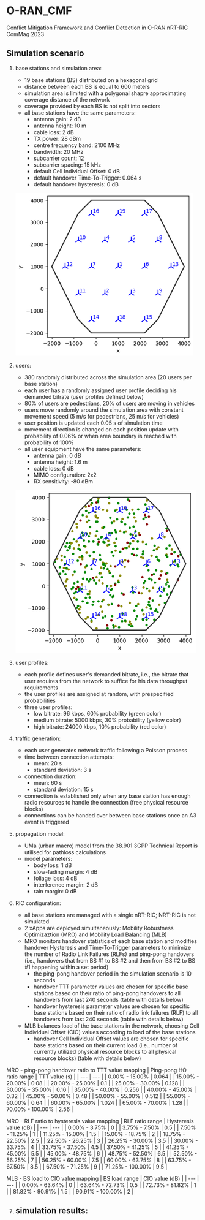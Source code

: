 # O-RAN_CMF
Conflict Mitigation Framework and Conflict Detection in O-RAN nRT-RIC
ComMag 2023

## Simulation scenario
1. base stations and simulation area:
    - 19 base stations (BS) distributed on a hexagonal grid
    - distance between each BS is equal to 600 meters
    - simulation area is limited with a polygonal shapre approximating coverage distance of the network
    - coverage provided by each BS is not split into sectors
    - all base stations have the same parameters:
        - antenna gain: 2 dB
        - antenna height: 10 m
        - cable loss: 2 dB
        - TX power: 28 dBm
        - centre frequency band: 2100 MHz 
        - bandwidth: 20 MHz
        - subcarrier count: 12
        - subcarrier spacing: 15 kHz
        - default Cell Individual Offset: 0 dB
        - default handover Time-To-Trigger: 0.064 s
        - default handover hysteresis: 0 dB
 
    ![Simulation area and distributed base stations](/figures/base_stations.png)
    
2. users:
    - 380 randomly distributed across the simulation area (20 users per base station)
    - each user has a randomly assigned user profile deciding his demanded bitrate (user profiles defined below)
    - 80% of users are pedestrians, 20% of users are moving in vehicles
    - users move randomly around the simulation area with constant movement speed (5 m/s for pedestrians, 25 m/s for vehicles)
    - user position is updated each 0.05 s of simulation time
    - movement direction is changed on each position update with probability of 0.06% or when area boundary is reached with probability of 100%
    - all user equipment have the same parameters:
        - antenna gain: 0 dB
        - antenna height: 1.6 m
        - cable loss: 0 dB
        - MIMO configuration: 2x2
        - RX sensitivity: -80 dBm

    ![Considered user distribution](/figures/users.png)

3. user profiles:
    - each profile defines user's demanded bitrate, i.e., the bitrate that user requires from the network to suffice for his data throughput requirements
    - the user profiles are assigned at random, with prespecified probabilities
    - three user profiles:
        - low bitrate: 96 kbps, 60% probability (green color)
        - medium bitrate: 5000 kbps, 30% probability (yellow color)
        - high bitrate: 24000 kbps, 10% probability (red color)

4. traffic generation:
    - each user generates network traffic following a Poisson process
    - time between connection attempts:
        - mean: 20 s
        - standard deviation: 3 s
    - connection duration:
        - mean: 60 s
        - standard deviation: 15 s
    - connection is established only when any base station has enough radio resources to handle the connection (free physical resource blocks)
    - connections can be handed over between base stations once an A3 event is triggered

5. propagation model:
    - UMa (urban macro) model from the 38.901 3GPP Technical Report is utilised for pathloss calculations
    - model parameters:
        - body loss: 1 dB
        - slow-fading margin: 4 dB
        - foliage loss: 4 dB
        - interference margin: 2 dB
        - rain margin: 0 dB

6. RIC configuration:
    - all base stations are managed with a single nRT-RIC; NRT-RIC is not simulated
    - 2 xApps are deployed simultaneously: Mobility Robustness Optimizaztion (MRO) and Mobility Load Balancing (MLB)
    - MRO monitors handover statistics of each base station and modifies handover Hysteresis and Time-To-Trigger parameters to minimize the number of Radio Link Failures (RLFs) and ping-pong handovers (i.e., handovers that from BS #1 to BS #2 and then from BS #2 to BS #1 happening within a set period)
        - the ping-pong handover period in the simulation scenario is 10 seconds
        - handover TTT parameter values are chosen for specific base stations based on their ratio of ping-pong handovers to all handovers from last 240 seconds (table with details below)
        - handover hysteresis parameter values are chosen for specific base stations based on their ratio of radio link failures (RLF) to all handovers from last 240 seconds (table with details below)
    - MLB balances load of the base stations in the network, choosing Cell Individual Offset (CIO) values according to load of the base stations
        - handover Cell Individual Offset values are chosen for specific base stations based on their current load (i.e., number of currently utilized physical resource blocks to all physical resource blocks) (table with details below)

MRO - ping-pong handover ratio to TTT value mapping
| Ping-pong HO ratio range | TTT value (s) |
| --- | --- |
| 0.00% - 15.00% | 0.064 |
| 15.00% - 20.00% | 0.08 |
| 20.00% - 25.00% | 0.1 |
| 25.00% - 30.00% | 0.128 |
| 30.00% - 35.00% | 0.16 |
| 35.00% - 40.00% | 0.256 |
| 40.00% - 45.00% | 0.32 |
| 45.00% - 50.00% | 0.48 |
| 50.00% - 55.00% | 0.512 |
| 55.00% - 60.00% | 0.64 |
| 60.00% - 65.00% | 1.024 |
| 65.00% - 70.00% | 1.28 |
| 70.00% - 100.00% | 2.56 |

MRO - RLF ratio to hysteresis value mapping
| RLF ratio range | Hysteresis value (dB) |
| --- | --- |
| 0.00% - 3.75% | 0 |
| 3.75% - 7.50% | 0.5 |
| 7.50% - 11.25% | 1 |
| 11.25% - 15.00% | 1.5 |
| 15.00% - 18.75% | 2 |
| 18.75% - 22.50% | 2.5 |
| 22.50% - 26.25% | 3 |
| 26.25% - 30.00% | 3.5 |
| 30.00% - 33.75% | 4 |
| 33.75% - 37.50% | 4.5 |
| 37.50% - 41.25% | 5 |
| 41.25% - 45.00% | 5.5 |
| 45.00% - 48.75% | 6 |
| 48.75% - 52.50% | 6.5 |
| 52.50% - 56.25% | 7 |
| 56.25% - 60.00% | 7.5 |
| 60.00% - 63.75% | 8 |
| 63.75% - 67.50% | 8.5 |
| 67.50% - 71.25% | 9 |
| 71.25% - 100.00% | 9.5 |

MLB - BS load to CIO value mapping
| BS load range | CIO value (dB) |
| --- | --- |
| 0.00% - 63.64% | 0 |
| 63.64% - 72.73% | 0.5 |
| 72.73% - 81.82% | 1 |
| 81.82% - 90.91% | 1.5 |
| 90.91% - 100.00% | 2 |

7. simulation results:
    - 
